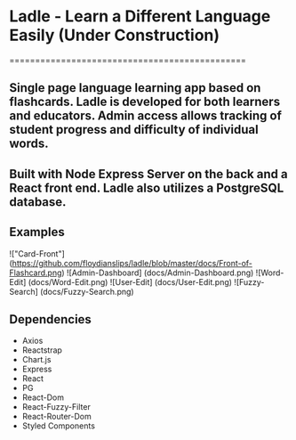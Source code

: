 # Ladle - Learn a Different Language Easily (Under Construction)

==============================================

## Single page language learning app based on flashcards. Ladle is developed for both learners and educators. Admin access allows tracking of student progress and difficulty of individual words.

## Built with Node Express Server on the back and a React front end. Ladle also utilizes a PostgreSQL database.


## Examples

!["Card-Front"] (https://github.com/floydianslips/ladle/blob/master/docs/Front-of-Flashcard.png)
![Admin-Dashboard] (docs/Admin-Dashboard.png)
![Word-Edit] (docs/Word-Edit.png)
![User-Edit] (docs/User-Edit.png)
![Fuzzy-Search] (docs/Fuzzy-Search.png)

## Dependencies

* Axios
* Reactstrap
* Chart.js
* Express
* React
* PG
* React-Dom
* React-Fuzzy-Filter
* React-Router-Dom
* Styled Components
